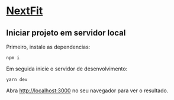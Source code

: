 # [NextFit]()

## Iniciar projeto em servidor local

Primeiro, instale as dependencias:

``npm i``

Em seguida inicie o servidor de desenvolvimento:

``yarn dev``

Abra [http://localhost:3000](http://localhost:3000) no seu navegador para ver o resultado.